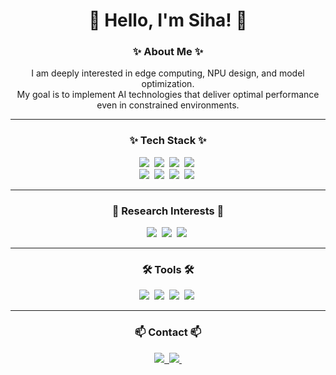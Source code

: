 <!--내용 부분-->
<h1 align="center">👋 Hello, I'm Siha! 👋</h1>

<h3 align="center">✨ About Me ✨</h3>
<p align="center">
  I am deeply interested in edge computing, NPU design, and model optimization.<br>
  My goal is to implement AI technologies that deliver optimal performance even in constrained environments.
</p>


---

<h3 align="center">✨ Tech Stack ✨</h3>
<div align="center">
  <img src="https://img.shields.io/badge/python-3670A0?style=for-the-badge&logo=python&logoColor=ffdd54" />&nbsp
  <img src="https://img.shields.io/badge/matlab-0076A8?style=for-the-badge&logo=mathworks&logoColor=white" />&nbsp
  <img src="https://img.shields.io/badge/verilog-000000?style=for-the-badge&logo=verilog&logoColor=white" />&nbsp
  <img src="https://img.shields.io/badge/linux-FCC624?style=for-the-badge&logo=linux&logoColor=black" />&nbsp
</div>

<div align="center">
  <img src="https://img.shields.io/badge/opencv-5C3EE8.svg?style=for-the-badge&logo=opencv&logoColor=white" />&nbsp
  <img src="https://img.shields.io/badge/tensorflow-FF6F00.svg?style=for-the-badge&logo=tensorflow&logoColor=white" />&nbsp
  <img src="https://img.shields.io/badge/pytorch-EE4C2C.svg?style=for-the-badge&logo=pytorch&logoColor=white" />&nbsp
  <img src="https://img.shields.io/badge/wandb-FFBE00?style=for-the-badge&logo=weights-and-biases&logoColor=black" />&nbsp
</div>


---

<h3 align="center">🎯 Research Interests 🎯</h3>
<p align="center">
</p>
<div align="center">
  <img src="https://img.shields.io/badge/Edge%20Computing-1EBC8F?style=for-the-badge&logo=edge-computing&logoColor=white" />&nbsp
  <img src="https://img.shields.io/badge/NPU%20Design-4A90E2?style=for-the-badge&logo=artificial-intelligence&logoColor=white" />&nbsp
  <img src="https://img.shields.io/badge/Model%20Optimization-FF6F00?style=for-the-badge&logo=optimization&logoColor=white" />&nbsp
</div>

---

<h3 align="center">🛠 Tools 🛠</h3>
<div align="center">
  <img src="https://img.shields.io/badge/VSCode-007ACC.svg?style=for-the-badge&logo=visual-studio-code&logoColor=white" />&nbsp
  <img src="https://img.shields.io/badge/jupyter-F37626.svg?style=for-the-badge&logo=jupyter&logoColor=white" />&nbsp
  <img src="https://img.shields.io/badge/git-F05033.svg?style=for-the-badge&logo=git&logoColor=white" />&nbsp
  <img src="https://img.shields.io/badge/github-181717.svg?style=for-the-badge&logo=github&logoColor=white" />&nbsp
</div>

---

<h3 align="center">📫 Contact 📫</h3>
<div align="center">
  </a>
  <a href="https://www.linkedin.com/in/%EC%8B%9C%ED%95%98-%EC%9D%B4-883a4b328/">
    <img src="https://img.shields.io/badge/LinkedIn-0A66C2?style=for-the-badge&logo=linkedin&logoColor=white" />&nbsp
  </a>
  <a href="mailto:sihari1115@gmail.com">
    <img
      src="https://img.shields.io/badge/sihari1115@gmail.com-D14836?style=for-the-badge&logo=gmail&logoColor=white"/>&nbsp
  </a>
</div>


